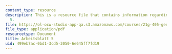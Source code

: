 ```yaml
---
content_type: resource
description: This is a resource file that contains information regarding arbeitsblatt
  5.
file: https://ol-ocw-studio-app-qa.s3.amazonaws.com/courses/21g-405-germany-today-intensive-study-of-german-language-and-culture-january-iap-2011/499eb7ac0bd13cd530506e645ff7fd19_MIT21G_405IAP11_arbeit05.pdf
file_type: application/pdf
resourcetype: Document
title: Arbeitsblatt 5
uid: 499eb7ac-0bd1-3cd5-3050-6e645ff7fd19
---
```

